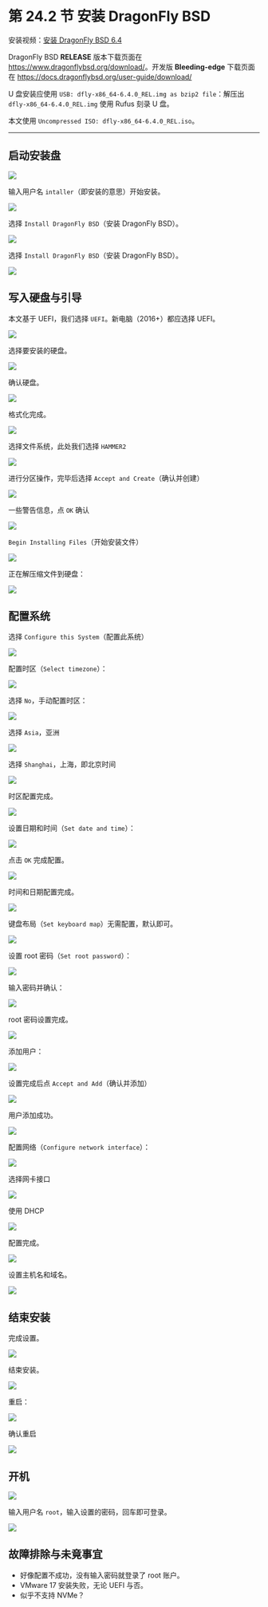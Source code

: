 # 第 24.2 节 安装 DragonFly BSD

安装视频：[安装 DragonFly BSD 6.4](https://www.bilibili.com/video/BV1BM41187pD/)

DragonFly BSD **RELEASE** 版本下载页面在 <https://www.dragonflybsd.org/download/>。开发版 **Bleeding-edge** 下载页面在 <https://docs.dragonflybsd.org/user-guide/download/>

U 盘安装应使用 `USB: dfly-x86_64-6.4.0_REL.img as bzip2 file`：解压出 `dfly-x86_64-6.4.0_REL.img` 使用 Rufus 刻录 U 盘。

本文使用 `Uncompressed ISO: dfly-x86_64-6.4.0_REL.iso`。

---

## 启动安装盘

![](../.gitbook/assets/dragonflybsd1.png)  

输入用户名 `intaller`（即安装的意思）开始安装。

![](../.gitbook/assets/dragonflybsd2.png)  

选择 `Install DragonFly BSD`（安装 DragonFly BSD）。

![](../.gitbook/assets/dragonflybsd3.png)  

选择 `Install DragonFly BSD`（安装 DragonFly BSD）。

![](../.gitbook/assets/dragonflybsd4.png)  

## 写入硬盘与引导

本文基于 UEFI，我们选择 `UEFI`。新电脑（2016+）都应选择 UEFI。

![](../.gitbook/assets/dragonflybsd5.png)  

选择要安装的硬盘。

![](../.gitbook/assets/dragonflybsd6.png)  

确认硬盘。

![](../.gitbook/assets/dragonflybsd7.png)  

格式化完成。

![](../.gitbook/assets/dragonflybsd8.png)  

选择文件系统，此处我们选择 `HAMMER2`

![](../.gitbook/assets/dragonflybsd9.png)  

进行分区操作，完毕后选择 `Accept and Create`（确认并创建）

![](../.gitbook/assets/dragonflybsd10.png)

一些警告信息，点 `OK` 确认

![](../.gitbook/assets/dragonflybsd11.png)  

`Begin Installing Files`（开始安装文件）

![](../.gitbook/assets/dragonflybsd12.png)  

正在解压缩文件到硬盘：

![](../.gitbook/assets/dragonflybsd13.png)

## 配置系统

选择 `Configure this System`（配置此系统）

![](../.gitbook/assets/dragonflybsd14.png)  

配置时区（`Select timezone`）：

![](../.gitbook/assets/dragonflybsd15.png)  

选择 `No`，手动配置时区：

![](../.gitbook/assets/dragonflybsd16.png)

选择 `Asia`，亚洲

![](../.gitbook/assets/dragonflybsd17.png)  

选择 `Shanghai`，上海，即北京时间

![](../.gitbook/assets/dragonflybsd18.png)  

时区配置完成。

![](../.gitbook/assets/dragonflybsd19.png)  

设置日期和时间（`Set date and time`）：

![](../.gitbook/assets/dragonflybsd20.png)  

点击 `OK` 完成配置。

![](../.gitbook/assets/dragonflybsd21.png)

时间和日期配置完成。

![](../.gitbook/assets/dragonflybsd22.png)  

键盘布局（`Set keyboard map`）无需配置，默认即可。

![](../.gitbook/assets/dragonflybsd23.png)  

设置 root 密码（`Set root password`）：

![](../.gitbook/assets/dragonflybsd25.png)

输入密码并确认：

![](../.gitbook/assets/dragonflybsd26.png)  

root 密码设置完成。

![](../.gitbook/assets/dragonflybsd27.png)

添加用户：

![](../.gitbook/assets/dragonflybsd28.png)

设置完成后点 `Accept and Add`（确认并添加）

![](../.gitbook/assets/dragonflybsd29.png)  

用户添加成功。

![](../.gitbook/assets/dragonflybsd30.png)

配置网络（`Configure network interface`）：

![](../.gitbook/assets/dragonflybsd31.png)  

选择网卡接口

![](../.gitbook/assets/dragonflybsd32.png)  

使用 DHCP

![](../.gitbook/assets/dragonflybsd33.png)  

配置完成。

![](../.gitbook/assets/dragonflybsd34.png)  

设置主机名和域名。

![](../.gitbook/assets/dragonflybsd35.png)

## 结束安装

完成设置。

![](../.gitbook/assets/dragonflybsd36.png)  

结束安装。

![](../.gitbook/assets/dragonflybsd37.png)

重启：

![](../.gitbook/assets/dragonflybsd38.png)  

确认重启

![](../.gitbook/assets/dragonflybsd39.png)  

## 开机

![](../.gitbook/assets/dragonflybsd40.png)  

输入用户名 `root`，输入设置的密码，回车即可登录。

![](../.gitbook/assets/dragonflybsd41.png)

## 故障排除与未竟事宜

- 好像配置不成功，没有输入密码就登录了 root 账户。
- VMware 17 安装失败，无论 UEFI 与否。
- 似乎不支持 NVMe？
